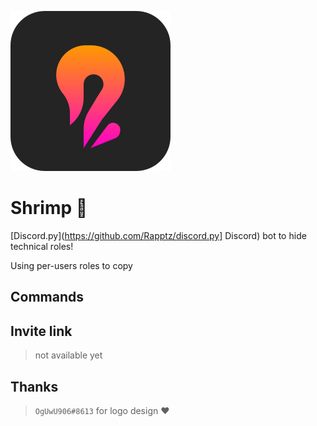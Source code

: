 <!--
![shrimp.svg](icon%2Fshrimp.svg)
-->
![shrimp.svg](icon%2Fshrimp_se.svg)
# Shrimp 🦐

[Discord.py](https://github.com/Rapptz/discord.py]
Discord) bot to hide technical roles!

Using per-users roles to copy 

## Commands
> 

## Invite link
> not available yet

## Thanks
> `OgUwU906#8613` for logo design ❤
